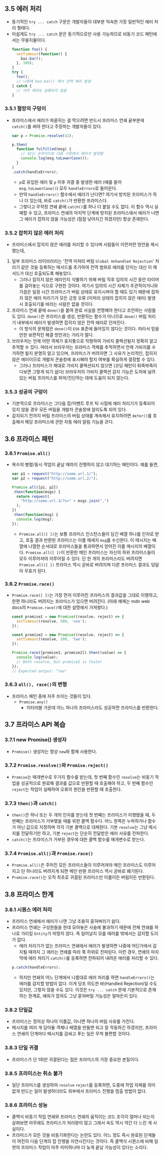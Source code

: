 ## 3.5 에러 처리
- 동기적인 `try ... catch` 구문은 개발자들이 대부분 익숙한 가장 일반적인 에러 처리 형태다.
- 아쉽게도 `try ... catch` 문은 동기적으로만 사용 가능하므로 비동기 코드 패턴에서는 무용지물이다.
  ```js
  function foo() {
    setTimeout(function() {
      baz.bar();
    }, 100);
  }
  try {
    foo();
    // 나중에 baz.bar() 에서 전역 에러 발생
  } catch {
    // 아무 에러도 실행되지 않음
  }
  ```
### 3.5.1 절망의 구덩이
- 프라미스에서 에러가 파묻히는 걸 막으려면 반드시 프라미스 연쇄 끝부분에 `catch()`를 써야 한다고 주장하는 개발자들이 있다.
  ```js
  var p = Promise.resolve(42);

  p.then(
    function fulfilled(msg) {
      // 42는 숫자이므로 다음 구문에서 에러가 발생함
      console.log(msg.toLowerCase());
    }
  )
  .catch(handleErrors);
  ```
  - `p`로 유입된 에러 및 `p` 이후 귀결 중 발생한 에러 (예를 들어 `msg.toLowerCase()`) 모두 `handleErrors`로 들어온다.
  - 만약 `handleErrors()` 함수에서 에러가 난다면? 여기서 방치된 프라미스가 하나 더 있는데, 바로 `catch()`가 반환한 프라미스다.
  - 그렇다고 무작정 연쇄 끝에 `catch()`를 하나 더 붙일 수도 없다. 이 함수 역시 실패할 수 있고, 프라미스 연쇄의 마지막 단계에 방치된 프라미스에서 에러가 나면 그 에러가 잡하지 않을 가능성은 (점점 낮아지긴 하겠지만) 항상 존재한다. 

### 3.5.2 잡히지 않은 에러 처리
- 프라미스에서 잡히지 않은 에러를 처리할 수 있다며 사람들이 이런저런 방안을 제시했는데,
1. 일부 프라미스 라이브러리는 '전역 미처리 버림 `Global Unhandled Rejection`' 처리기 같은 것을 등록하는 메서드를 추가하여 전역 범위로 에러를 던지는 대신 이 메서드가 대신 호출되도록 해놓았다.
   - 그러나 잡히지 않은 에러인지 식별하기 위해 버림 직후 임의의 시간 동안 타이머를 걸어놓는 식으로 구현한 것이다. 여기서 임의의 시간 자체가 주관적이거니와 가끔은 일정 시간 프라미스가 버림 상태로 유지시켜야 할 때도 있기 때문에 잡하지 않은 에러 처리기가 모든 긍정 오류 (미처리 상태의 잡히지 않은 에러) 발생 시 호출되기를 바라는 사람은 없을 것이다.  
2. 프라미스 연쇄 끝에 `done()`을 붙여 완료 사실을 천명해야 한다고 조언하는 사람들도 있다. `done()`은 프라미스를 생성, 반환하는 함수가 아니므로 `done()` 버림 처리기 내부에서 에러가 발생하면 잡히지 않은 전역 에러로 던져진다.
   - 이 방식의 문제점은 `done()`이 `ES6` 표준에 들어있지 않다는 것이다. 따라서 믿을 만한 보편적인 해결 방안과는 거리가 멀다.
3. 브라우저는 언제 어떤 객체가 휴지통으로 직행하여 가비지 콜렉션될지 정확히 알고 추적할 수 있다. 따라서 브라우저는 프라미스 객체를 추적하면서 언제 가비지를 수거하면 될지 분명히 알고 있으며, 프라미스가 버려지면 그 사유가 논리적인, 잡히지 않은 에러이므로 개발자 콘솔창에 표시해야 할지 여부를 확실하게 결정할 수 있다.
   - 그러나 프라미스가 제대로 가비지 콜렉션되지 않으면 (코딩 패턴이 뒤죽박죽이다보면 그렇게 되기 쉽다) 브라우저의 가비지 콜렉션 감지 기능은 도처에 널려있는 버림 프라미스를 파악/진단하는 데에 도움이 되지 않는다.

### 3.5.3 성공의 구덩이
- 기본적으로 프라미스는 그다음 잡/이벤트 루프 틱 시점에 에러 처리기가 등록되어 있지 않을 경우 모든 버림을 개발자 콘솔창에 알리도록 되어 있다.
- 감지되기 전까지 버림 프라미스의 버림 상태를 계속해서 유지하려면 `defer()`를 호출해서 해당 프라미스에 관한 자동 에러 알림 기능을 끈다.

## 3.6 프라미스 패턴
### 3.6.1 `Promise.all()`
- 복수의 병렬/동시 작업이 끝날 때까지 진행하지 않고 대기하는 패턴이다. 예를 들면,
  ```js
  var p1 = request("http://some.url.1/");
  var p2 = request("http://some.url.2/");

  Promise.all([p1, p2])
  .then(function(msgs) {
    return request(
      "http://some.url.3/?v=" + msgs.join(",")
    );
  })
  .then(function(msg) {
    console.log(msg);
  });
  ```
  - `Promise.all([ ])`는 보통 프라미스 인스턴스들이 담긴 배열 하나를 인자로 받고, 호출 결과 반환된 프라미스는 이룸 메세지 `msg`를 수신한다. 이 메시지는 배열에 나열한 순서대로 프라미스들을 통과하면서 얻어진 이룸 메시지의 배열이다. `Promise.all([ ])`이 반환한 메인 프라미스는 자신의 하위 프라미스들이 모두 이루어져야 이루어질 수 있다. 단 한 개의 프라미스라도 버려지면 `Promise.all([ ])` 프라미스 역시 곧바로 버려지며 다른 프라미스 결과도 덩달아 무효가 된다.
 
### 3.6.2 `Promise.race()`
- `Promise.race([ ])`는 가장 먼저 이루어진 프라미스의 결과값을 그대로 이행하고, 한편 하나라도 버려지는 프라미스가 있으면 버려진다. (아래 예제는 mdn web docs의 `Promise.race()`에 대한 설명에서 가져왔다.)
  ```js
  const promise1 = new Promise((resolve, reject) => {
    setTimeout(resolve, 500, 'one');
  });
  
  const promise2 = new Promise((resolve, reject) => {
    setTimeout(resolve, 100, 'two');
  });
  
  Promise.race([promise1, promise2]).then((value) => {
    console.log(value);
    // Both resolve, but promise2 is faster
  });
  // Expected output: "two"
  ```
### 3.6.3 `all(), race()`의 변형
- 프라미스 패턴 중에 자주 쓰이는 것들이 있다.
  - `Promise.any()`
    - 이터러블 가운데 어느 하나의 프라미스라도 성공하면 프라미스를 반환한다.
   
## 3.7 프라미스 API 복습
### 3.7.1 new Promise() 생성자
- `Promise()` 생성자는 항상 `new`와 함께 사용한다.

### 3.7.2 `Promise.resolve()`와 `Promise.reject()`  
- `Promise`는 매개변수로 두가지 함수를 받는데, 첫 번째 함수인 `resolve`는 비동기 작업을 성공적으로 완료해 결과를 값으로 반환할 때 호출해야 하고, 두 번째 함수인 `reject`는 작업이 실패하여 오류의 원인을 반환할 때 호출한다.

### 3.7.3 `then()`과 `catch()`
- `then()`은 하나 또는 두 개의 인자를 받는데 첫 번째는 프라미스가 이행됐을 때, 두 번째는 프라미스가 거부됐을 때를 위한 콜백 함수다. 어느 한쪽은 누락하거나 함수가 아닌 값으로 지정하며 각각 기본 콜백으로 대체된다. 기본 `resolve`는 그냥 메시지를 전달하기만 하고, 기본 `reject`는 단순히 전달받은 에러 사유를 전파한다.
- `catch()`는 프라미스가 거부된 경우에 대한 콜백 함수를 매개변수로 받는다.

### 3.7.4 `Promise.all()`과 `Promise.race()`
- `Promise.all()`은 주어진 모든 프라미스들이 이루어져야 메인 프라미스도 이루어지고 단 하나라도 버려지게 되면 메인 반환 프라미스 역시 곧바로 폐기된다.
- `Promise.race()`는 오직 최초로 귀결된 프라미스만 이룸이든 버림이든 반환된다.

## 3.8 프라미스 한계
### 3.8.1 시퀀스 에러 처리
- 프라미스 연쇄에서 에러가 나면 그냥 조용히 묻혀버리기 쉽다.
- 프라미스 연쇄는 구성원들을 한데 모아놓은 사슬에 불과하기 때문에 전체 연쇄를 하나로 가리킬 `Entity`가 마땅치 않다. 즉 일어날지 모를 에러를 밖에서는 감지할 도리가 없다.
  - 에러 처리기가 없는 프라미스 연쇄에서 에러가 발생하면 나중에 어딘가에서 감지될 때까지 그 에러는 연쇄를 따라 쭉 하위로 전파된다. 이런 경우, 연쇄의 마지막에 에러 처리기 `catch()`를 등록하면 전파되어 내려온 에러를 처리할 수 있다.
  ```js
  p.catch(handleErrors);
  ```
  - 하지만 연쇄의 어느 단계에서 나름대로 에러 처리를 하면 `handleErrors()`는 에러를 감지할 방법이 없다. 이게 당초 의도한 바(Handled Rejection)일 수도 있지만, 그렇지 않을 수도 있다. 이것은 `try ... catch` 문에 기본적으로 존재하는 한계로, 예외가 잡혀도 그냥 묻혀버릴 가능성은 얼마든지 있다. 
### 3.8.2 단일값
- 프라미스는 정의상 하나의 이룸값, 아니면 하나의 버림 사유를 가진다.
- 메시지를 여러 개 담아둘 객체나 배열을 만들면 되고 잘 작동하긴 하겠지만, 프라미스 연쇄의 단계마다 메시지를 감싸고 푸는 일은 무척 불편할 것이다.
### 3.8.3 단일 귀결
- 프라미스가 단 1회만 귀결된다는 점은 프라미스의 가장 중요한 본질이다.
### 3.8.5 프라미스는 취소 불가
- 일단 프라미스를 생성하여 `resolve` `reject`를 등록하면, 도중에 작업 자체를 의미없게 만드는 일이 발생하더라도 외부에서 프라미스 진행을 멈출 방법이 없다.
### 3.8.6 프라미스 성능
- 콜백식 비동기 작업 연쇄와 프라미스 연쇄의 움직이는 코드 조각이 얼마나 되는지 살펴보면 아무래도 프라미스가 처리량이 많고 그래서 속도 역시 약간 더 느린 게 사실이다.
- 프라미스가 모든 것을 비동기화한다는 논란도 있다. 어느 정도 즉시 완료된 단계들이 여전히 다음 단계의 잡 진행을 지연시킨다는 것이다. 즉 콜백식 시퀀스에 비해 일련의 프라미스 작업이 아주 미미하나마 더 늦게 끝날 가능성이 있다는 소리다.
